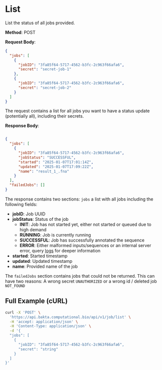 # List

List the status of all jobs provided.

**Method**: POST

**Request Body**:

```json
{
  "jobs": [
    {
      "jobID": "3fa85f64-5717-4562-b3fc-2c963f66afa6",
      "secret": "secret-job-1"
    },
    {
      "jobID": "3fa85f64-5717-4562-b3fc-2c963f66afa6",
      "secret": "secret-job-2"
    }
  ]
}
```

The request contains a list for all jobs you want to have a status update (potentially all), including their secrets.

**Response Body**:

```json

{
  "jobs": [
    {
      "jobID": "3fa85f64-5717-4562-b3fc-2c963f66afa6",
      "jobStatus": "SUCCESSFUL",
      "started": "2025-01-07T17:01:14Z",
      "updated": "2025-01-07T17:09:22Z",
      "name": "result_1_.fna"
    }
  ],
  "failedJobs": []
}
```

The response contains two sections: `jobs` a list with all jobs including the following fields:

- **jobID**: Job UUID
- **jobStatus**: Status of the job
    - **INIT**: Job has not started yet, either not started or queued due to high demand
    - **RUNNING**: Job is currently running
    - **SUCCESSFUL**: Job has successfully annotated the sequence
    - **ERROR**: Either malformed inputs/sequences or an internal server error, query [logs](./logs.md) for deeper information
- **started**: Started timestamp
- **updated**: Updated timestamp
- **name**: Provided name of the job

The `failedJobs` section contains jobs that could not be returned. This can have two reasons: A wrong secret `UNAUTHORIZED` or a wrong id / deleted job `NOT_FOUND`

## Full Example (cURL)

```bash
curl -X 'POST' \
  'https://api.bakta.computational.bio/api/v1/job/list' \
  -H 'accept: application/json' \
  -H 'Content-Type: application/json' \
  -d '{
  "jobs": [
    {
      "jobID": "3fa85f64-5717-4562-b3fc-2c963f66afa6",
      "secret": "string"
    }
  ]
}'
``` 
